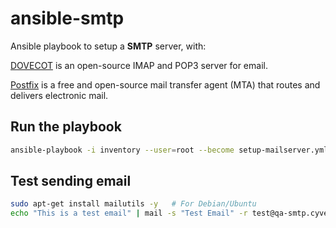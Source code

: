 # ansible-smtp

Ansible playbook to setup a **SMTP** server, with:

[DOVECOT](https://www.dovecot.org/) is an open-source IMAP and POP3 server for email.

[Postfix](https://www.postfix.org/) is a free and open-source mail transfer agent (MTA) that routes and delivers electronic mail.

## Run the playbook

```bash
ansible-playbook -i inventory --user=root --become setup-mailserver.yml
```

## Test sending email
```bash
sudo apt-get install mailutils -y   # For Debian/Ubuntu
echo "This is a test email" | mail -s "Test Email" -r test@qa-smtp.cyverse.at mojib.wali@tugraz.at
```
